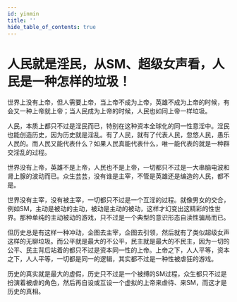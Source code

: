 ```yaml
---
id: yinmin
title: ''
hide_table_of_contents: true
---
```


# 人民就是淫民，从SM、超级女声看，人民是一种怎样的垃圾！

世界上没有上帝，但人需要上帝，当上帝不成为上帝，英雄不成为上帝的时候，有会又一种上帝就上帝；当人民成为上帝的时候，人民也如同上帝一样垃圾。

人民，本质上都只不过是淫民而已，特别在这种资本全球化的同一性意淫中。淫民也能创造历史，因为历史就是淫乱。有了人民，就有了代表人民，忽悠人民，愚乐人民的。而人民又能代表什么？如果人民真能代表什么，唯一能代表的就是一种群交淫乱的过程。

世界没有上帝，英雄不是上帝，人民也不是上帝，一切都只不过是一大串脑电波和肾上腺的波动而已。众生芸芸，没有谁是主宰，不管是英雄还是编造的人民，都不是。

世界没有主宰，没有被主宰，一切都只不过是一个互淫的过程。就像男女的交合，例如SM，主动是被动的主动，被动是主动的被动，这样才幻变出这精彩的性世界。那种单纯的主动被动的游戏，只不过是一个典型的意识形态自渎性骗局而已。

但历史总是有这样一种冲动，企图去主宰，企图去引领，然后就有了类似超级女声这样的无聊垃圾。而公平就是最大的不公平，民主就是最大的不民主，因为一切的公平、民主背后站着的都只不过是资本同一性的上帝。上帝之下，人人平等，资本之下，人人平等，一切都是同一的逻辑，其实都不过是一种性被虐狂的游戏。

历史的真实就是最大的虚假，历史只不过是一个被缚的SM过程，众生都只不过是扮演着被虐的角色，然后再自设或互设一个虚拟的上帝来虐待、来SM，而这才是历史的真相。